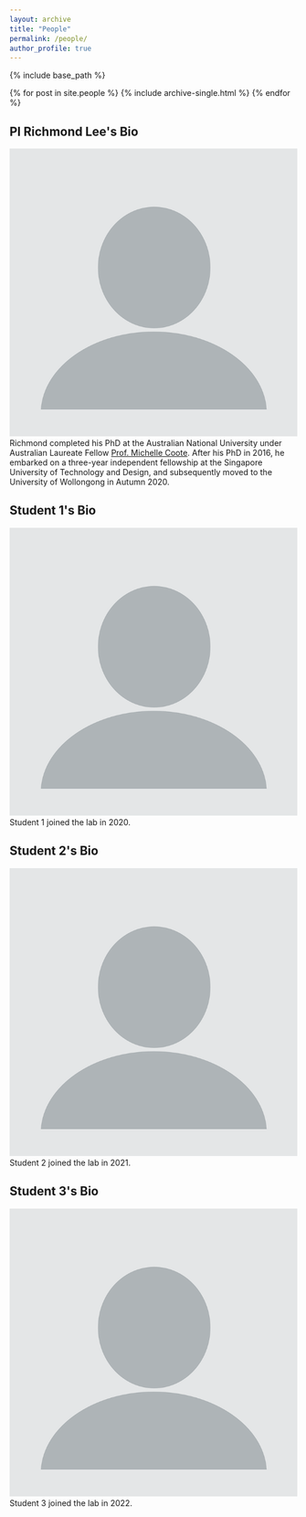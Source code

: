 ```yaml
---
layout: archive
title: "People"
permalink: /people/
author_profile: true
---
```

{% include base_path %}

{% for post in site.people %}
  {% include archive-single.html %}
{% endfor %}

PI Richmond Lee's Bio
---
![](/images/profile.png)
Richmond completed his PhD at the Australian National University under Australian Laureate Fellow [Prof. Michelle Coote](https://rsc.anu.edu.au/~mcoote/). After his PhD in 2016, he embarked on a three-year independent fellowship at the Singapore University of Technology and Design, and subsequently moved to the University of Wollongong in Autumn 2020. 

Student 1's Bio
---
![](/images/profile.png)
Student 1 joined the lab in 2020. 

Student 2's Bio
---
![](/images/profile.png)
Student 2 joined the lab in 2021.

Student 3's Bio
---
![](/images/profile.png)
Student 3 joined the lab in 2022. 
